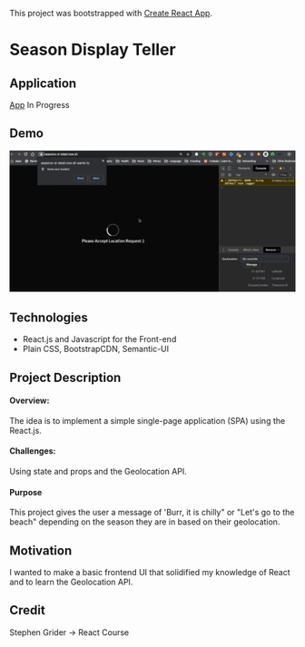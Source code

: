 This project was bootstrapped with [Create React App](https://github.com/facebook/create-react-app).

# Season Display Teller

## Application
[App](https://seasons-iitrrsq3y.now.sh/)
In Progress



## Demo

![DemoGif1](https://github.com/rclarkem/WeatherApp/blob/master/public/2020-01-15%2000.27.22.gif)

## Technologies

- React.js and Javascript for the Front-end
- Plain CSS, BootstrapCDN, Semantic-UI

## Project Description

#### Overview:

The idea is to implement a simple single-page application (SPA) using the React.js.

#### Challenges:

Using state and props and the Geolocation API.

#### Purpose

This project gives the user a message of 'Burr, it is chilly" or "Let's go to the beach" depending on the season they are in based on their geolocation.

## Motivation

I wanted to make a basic frontend UI that solidified my knowledge of React and to learn the Geolocation API.

## Credit

Stephen Grider -> React Course
